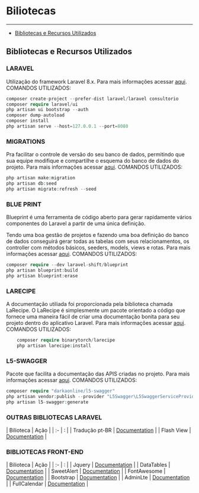 # Biliotecas

---

- [Bibliotecas e Recursos Utilizados](#section-1)

<a name="section-1"></a>
## Bibliotecas e Recursos Utilizados


### LARAVEL
<larecipe-card shadow>
    Utilização do framework Laravel 8.x. Para mais informações acessar <a href="https://laravel.com/docs/8.x/releases" target="_blank">aqui</a>.
</larecipe-card>
COMANDOS UTILIZADOS:

```php
composer create-project --prefer-dist laravel/laravel consultorio
composer require laravel/ui
php artisan ui bootstrap --auth
composer dump-autoload
composer install
php artisan serve --host=127.0.0.1 --port=8080
```


### MIGRATIONS
<larecipe-card shadow>
    Pra facilitar o controle de versão do seu banco de dados, permitindo que sua equipe modifique e compartilhe o esquema do banco de dados do projeto. Para mais informações acessar <a href="https://laravel.com/docs/7.x/migrations" target="_blank">aqui</a>.
</larecipe-card>
COMANDOS UTILIZADOS:

```php
php artisan make:migration
php artisan db:seed
php artisan migrate:refresh --seed
```

### BLUE PRINT
<larecipe-card shadow>

Blueprint é uma ferramenta de código aberto para gerar rapidamente vários componentes do Laravel a partir de uma única definição. 

Tendo uma boa gestão de projetos e fazendo uma boa definição do banco de dados conseguirá gerar todas as tabelas com seus relacionamentos, os controller com métodos básicos, seeders, models, views e rotas.
Para mais informações acessar <a href="https://blueprint.laravelshift.com/docs/getting-started/" target="_blank">aqui</a>.
</larecipe-card>
COMANDOS UTILIZADOS:

```php
composer require --dev laravel-shift/blueprint
php artisan blueprint:build
php artisan blueprint:erase
```



### LARECIPE
<larecipe-card shadow>    
A documentação utiliada foi proporcionada pela biblioteca chamada LaRecipe. O LaRecipe é simplesmente um pacote orientado a código que fornece uma maneira fácil de criar uma documentação bonita para seu projeto dentro do aplicativo Laravel. Para mais informações acessar <a href="https://larecipe.binarytorch.com.my/docs/2.2/overview" target="_blank">aqui</a>.
</larecipe-card>
COMANDOS UTILIZADOS:

```php
	composer require binarytorch/larecipe
	php artisan larecipe:install
```


### L5-SWAGGER
<larecipe-card shadow>
    Pacote que facilita a documentação das APIS criadas no projeto. Para mais informações acessar <a href="https://github.com/DarkaOnLine/L5-Swagger/" target="_blank">aqui</a>.
</larecipe-card>
COMANDOS UTILIZADOS:

```php
composer require "darkaonline/l5-swagger"
php artisan vendor:publish --provider "L5Swagger\L5SwaggerServiceProvider"
php artisan l5-swagger:generate
```


### OUTRAS BIBLIOTECAS LARAVEL
| Bilioteca  | 			Ação			    |
|   :-   |  :  							|
|   Tradução pt-BR    |  <a href="https://github.com/lucascudo/laravel-pt-BR-localization" target="_blank">Documentation</a>	|
|   Flash View  	 |  <a href="https://github.com/laracasts/flash" target="_blank">Documentation</a> |



### BIBLIOTECAS FRONT-END
| Bilioteca  | 			Ação			    |
|   :-   |  :  							|
|   Jquery    |  <a href="https://api.jquery.com/" target="_blank">Documentation</a>	|
|   DataTables 	 |  <a href="https://datatables.net/manual/" target="_blank">Documentation</a> |
|   SweetAlert    |  <a href="https://sweetalert.js.org/docs/" target="_blank">Documentation</a>			|
|   FontAwesome  	 | <a href="https://fontawesome.com/" target="_blank">Documentation</a>		|
|   Bootstrap  	 |  <a href="https://getbootstrap.com/docs/4.1/getting-started/introduction/" target="_blank">Documentation</a> 		|
|   AdminLte  	 |  <a href="https://adminlte.io/" target="_blank">Documentation</a> 		|
|   FullCalendar  	 |  <a href="https://fullcalendar.io/docs/getting-started" target="_blank">Documentation</a> 		|



